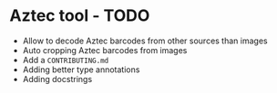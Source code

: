 # Aztec tool - TODO
- Allow to decode Aztec barcodes from other sources than images
- Auto cropping Aztec barcodes from images
- Add a `CONTRIBUTING.md`
- Adding better type annotations
- Adding docstrings
